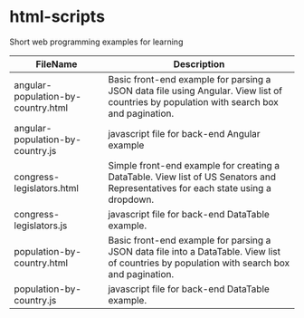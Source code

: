 # html-scripts
Short web programming examples for learning

FileName      | Description
------------- | -------------  
angular-population-by-country.html | Basic front-end example for parsing a JSON data file using Angular.  View list of countries by population with search box and pagination.
angular-population-by-country.js | javascript file for back-end Angular example
congress-legislators.html | Simple front-end example for creating a DataTable.  View list of US Senators and Representatives for each state using a dropdown.  
congress-legislators.js | javascript file for back-end DataTable example.
population-by-country.html | Basic front-end example for parsing a JSON data file into a DataTable.  View list of countries by population with search box and pagination.
population-by-country.js | javascript file for back-end DataTable example.









